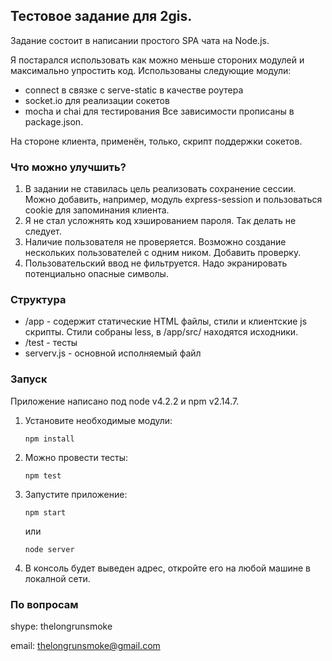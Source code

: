 Тестовое задание для 2gis.
------
Задание состоит в написании простого SPA чата на Node.js.

Я постарался использовать как можно меньше стороних модулей и максимально упростить код.
Использованы следующие модули:

- connect в связке с serve-static в качестве роутера
- socket.io для реализации сокетов
- mocha и chai для тестирования
Все зависимости прописаны в package.json.

На стороне клиента, применён, только, скрипт поддержки сокетов.

### Что можно улучшить?
1. В задании не ставилась цель реализовать сохранение сессии. Можно добавить, например, модуль express-session и пользоваться cookie для запоминания клиента.
2. Я не стал усложнять код хэшированием пароля. Так делать не следует.
3. Наличие пользователя не проверяется. Возможно создание нескольких пользователей с одним ником. Добавить проверку.
4. Пользовательский ввод не фильтруется. Надо экранировать потенциально опасные символы.

### Структура
- /app - содержит статические HTML файлы, стили и клиентские js скрипты. Стили собраны less, в /app/src/ находятся исходники.
- /test - тесты
- serverv.js - основной исполняемый файл

### Запуск
Приложение написано под node v4.2.2 и npm v2.14.7.

1. Установите необходимые модули:
 
    ```    
    npm install
    ```
2. Можно провести тесты:
 
    ```
    npm test
    ```
3. Запустите приложение:

    ```    
    npm start
    ```
    или
    ```
    node server
    ```
4. В консоль будет выведен адрес, откройте его на любой машине в локалной сети.

### По вопросам
shype: thelongrunsmoke

email: thelongrunsmoke@gmail.com
